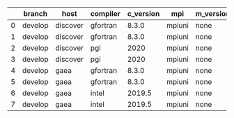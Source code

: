 |    | branch   | host     | compiler   | c_version   | mpi    | m_version   | o_g   | os     | build   |   u_pass |   u_fail |   s_pass |   s_fail |   e_pass |   e_fail |   nuopc_pass |   nuopc_fail | hash                                                                                                       | modified            |
|----|----------|----------|------------|-------------|--------|-------------|-------|--------|---------|----------|----------|----------|----------|----------|----------|--------------|--------------|------------------------------------------------------------------------------------------------------------|---------------------|
|  0 | develop  | discover | gfortran   | 8.3.0       | mpiuni | none        | O     | Linux  | Fail    |     7550 |        0 |        8 |        0 |       43 |        0 |            0 |           50 | [artifacts](https://github.com/esmf-org/esmf-test-artifacts/tree/)                                         | 02/23/2022_14:37:28 |
|  1 | develop  | discover | gfortran   | 8.3.0       | mpiuni | none        | g     | Linux  | Fail    |    12174 |        0 |        8 |        0 |       43 |        0 |            0 |           50 | [artifacts](https://github.com/esmf-org/esmf-test-artifacts/tree/)                                         | 02/23/2022_14:37:28 |
|  2 | develop  | discover | pgi        | 2020        | mpiuni | none        | O     | Linux  | Fail    |     6928 |      622 |        6 |        2 |       40 |        3 |            0 |           50 | [artifacts](https://github.com/esmf-org/esmf-test-artifacts/tree/)                                         | 02/23/2022_14:37:28 |
|  3 | develop  | discover | pgi        | 2020        | mpiuni | none        | g     | Linux  | Fail    |     9788 |      494 |        4 |        4 |       40 |        3 |            0 |           50 | [artifacts](https://github.com/esmf-org/esmf-test-artifacts/tree/)                                         | 02/23/2022_14:37:28 |
|  4 | develop  | gaea     | gfortran   | 8.3.0       | mpiuni | none        | O     | Unicos | Fail    |     7550 |        0 |        8 |        0 |       43 |        0 |            0 |           50 | [artifacts](https://github.com/esmf-org/esmf-test-artifacts/tree/5d219b03fd6e848da4547e44297df7fb9f4cfb30) | 02/23/2022_14:38:47 |
|  5 | develop  | gaea     | gfortran   | 8.3.0       | mpiuni | none        | g     | Unicos | Fail    |    12174 |        0 |        8 |        0 |       43 |        0 |            0 |           50 | [artifacts](https://github.com/esmf-org/esmf-test-artifacts/tree/f1d71c01b1b100a2bbdc2c54f1f8eb026a288dde) | 02/23/2022_14:38:47 |
|  6 | develop  | gaea     | intel      | 2019.5      | mpiuni | none        | O     | Unicos | Fail    |    10395 |     -113 |        8 |        0 |       43 |        0 |            0 |           50 | [artifacts](https://github.com/esmf-org/esmf-test-artifacts/tree/bb1538b85e163c26497b6085f29ff53864289f47) | 02/23/2022_14:38:47 |
|  7 | develop  | gaea     | intel      | 2019.5      | mpiuni | none        | g     | Unicos | Fail    |    10395 |     -113 |        8 |        0 |       43 |        0 |            0 |           50 | [artifacts](https://github.com/esmf-org/esmf-test-artifacts/tree/0c49b96299a812cb7d955d9586ca9b6894d30b6a) | 02/23/2022_14:38:47 |